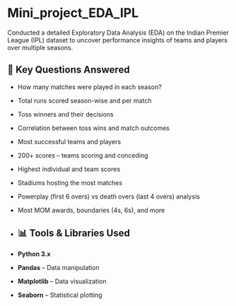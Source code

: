 # Mini_project_EDA_IPL
Conducted a detailed Exploratory Data Analysis (EDA) on the Indian Premier League (IPL) dataset to uncover performance insights of teams and players over multiple seasons.
## 🎯 Key Questions Answered

- How many matches were played in each season?
- Total runs scored season-wise and per match
- Toss winners and their decisions
- Correlation between toss wins and match outcomes
- Most successful teams and players
- 200+ scores – teams scoring and conceding
- Highest individual and team scores
- Stadiums hosting the most matches
- Powerplay (first 6 overs) vs death overs (last 4 overs) analysis
- Most MOM awards, boundaries (4s, 6s), and more

- ## 📊 Tools & Libraries Used

- **Python 3.x**
- **Pandas** – Data manipulation
- **Matplotlib** – Data visualization
- **Seaborn** – Statistical plotting
